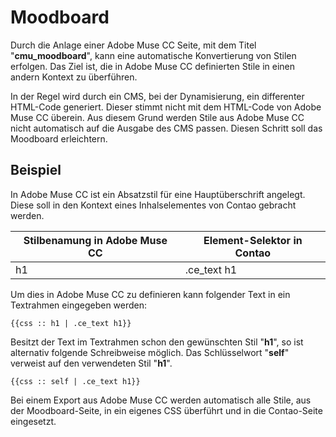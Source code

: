 # Moodboard

Durch die Anlage einer Adobe Muse CC Seite, mit dem Titel "**cmu_moodboard**", kann eine automatische Konvertierung von Stilen erfolgen. Das Ziel ist, die in Adobe Muse CC definierten Stile in einen andern Kontext zu überführen.

In der Regel wird durch ein CMS, bei der Dynamisierung, ein differenter HTML-Code generiert. Dieser stimmt nicht mit dem HTML-Code von Adobe Muse CC überein. Aus diesem Grund werden Stile aus Adobe Muse CC nicht automatisch auf die Ausgabe des CMS passen. Diesen Schritt soll das Moodboard erleichtern.

## Beispiel
In Adobe Muse CC ist ein Absatzstil für eine Hauptüberschrift angelegt. Diese soll in den Kontext eines Inhalselementes von Contao gebracht werden.


|Stilbenamung in Adobe Muse CC|Element-Selektor in Contao|
|-|-|
|h1|.ce_text h1|

Um dies in Adobe Muse CC zu definieren kann folgender Text in ein Textrahmen eingegeben werden:

```
{{css :: h1 | .ce_text h1}}
```
Besitzt der Text im Textrahmen schon den gewünschten Stil "**h1**", so ist alternativ folgende Schreibweise möglich. Das Schlüsselwort "**self**" verweist auf den verwendeten Stil "**h1**".

```
{{css :: self | .ce_text h1}}
```

Bei einem Export aus Adobe Muse CC werden automatisch alle Stile, aus der Moodboard-Seite, in ein eigenes CSS überführt und in die Contao-Seite eingesetzt.
